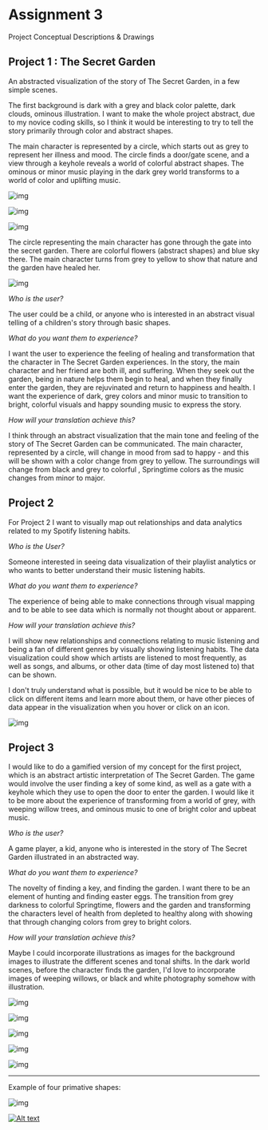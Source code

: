 # Assignment 3

Project Conceptual Descriptions & Drawings

## Project 1 : The Secret Garden

An abstracted visualization of the story of The Secret Garden, in a few simple scenes.

The first background is dark with a grey and black color palette, dark clouds, ominous illustration. I want to make the whole project abstract, due to my novice coding skills, so I think it would be interesting to try to tell the story primarily through color and abstract shapes. 

The main character is represented by a circle, which starts out as grey to represent her illness and mood. The circle finds a door/gate scene, and a view through a keyhole reveals a world of colorful abstract shapes. The ominous or minor music playing in the dark grey world transforms to a world of color and uplifting music. 

![img](Images/Sketches0.png)

![img](Images/Sketches1.png)

![img](Images/Sketches2.png)

The circle representing the main character has gone through the gate into the secret garden. There are colorful flowers (abstract shapes) and blue sky there. The main character turns from grey to yellow to show that nature and the garden have healed her. 

![img](Images/Sketches3.png)

_*Who is the user?*_

The user could be a child, or anyone who is interested in an abstract visual telling of a children's story through basic shapes. 

_*What do you want them to experience?*_ 

I want the user to experience the feeling of healing and transformation that the character in The Secret Garden experiences. In the story, the main character and her friend are both ill, and suffering. When they seek out the garden, being in nature helps them begin to heal, and when they finally enter the garden, they are rejuvinated and return to happiness and health. I want the experience of dark, grey colors and minor music to transition to bright, colorful visuals and happy sounding music to express the story. 

_*How will your translation achieve this?*_

I think through an abstract visualization that the main tone and feeling of the story of The Secret Garden can be communicated. The main character, represented by a circle, will change in mood from sad to happy - and this will be shown with a color change from grey to yellow. The surroundings will change from black and grey to colorful , Springtime colors as the music changes from minor to major. 

## Project 2

For Project 2 I want to visually map out relationships and data analytics related to my Spotify listening habits. 

_*Who is the User?*_

Someone interested in seeing data visualization of their playlist analytics or who wants to better understand their music listening habits.

_*What do you want them to experience?*_

The experience of being able to make connections through visual mapping and to be able to see data which is normally not thought about or apparent. 

_*How will your translation achieve this?*_

I will show new relationships and connections relating to music listening and being a fan of different genres by visually showing listening habits. The data visualization could show which artists are listened to most frequently,  as well as songs, and albums, or other data (time of day most listened to) that can be shown.

I don't truly understand what is possible, but it would be nice to be able to click on different items and learn more about them, or have other pieces of data appear in the visualization when you hover or click on an icon.

![img](Images/PlaylistVisual.png)


## Project 3

I would like to do a gamified version of my concept for the first project, which is an abstract artistic interpretation of The Secret Garden. The game would involve the user finding a key of some kind, as well as a gate with a keyhole which they use to open the door to enter the garden.  I would like it to be more about the experience of transforming from a world of grey, with weeping willow trees, and ominous music to one of bright color and upbeat music. 

_*Who is the user?*_

A game player, a kid, anyone who is interested in the story of The Secret Garden illustrated in an abstracted way. 

_*What do you want them to experience?*_

The novelty of finding a key, and finding the garden. I want there to be an element of hunting and finding easter eggs. The transition from grey darkness to colorful Springtime, flowers and the garden and transforming the characters level of health from depleted to healthy along with showing that through changing colors from grey to bright colors.

_*How will your translation achieve this?*_

Maybe I could incorporate illustrations as images for the background images to illustrate the different scenes and tonal shifts. In the dark world scenes, before the character finds the garden, I'd love to incorporate images of weeping willows, or black and white photography somehow with illustration. 

![img](Images/Sketches6.png)

![img](Images/Sketches7.png)

![img](Images/Sketches8.png)

![img](Images/Sketches4.png)

![img](Images/Sketches9.png)

---

Example of four primative shapes:

![img](Images/FourShapesStatic.png)

[![Alt text](https://img.youtube.com/vi/dBIn5VasY2o/0.jpg)](https://www.youtube.com/watch?v=dBIn5VasY2o)










